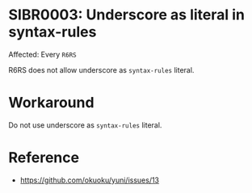 SIBR0003: Underscore as literal in syntax-rules
===============================================

Affected: Every `R6RS`

R6RS does not allow underscore as `syntax-rules` literal.

Workaround
==========

Do not use underscore as `syntax-rules` literal.

Reference
=========

* https://github.com/okuoku/yuni/issues/13

